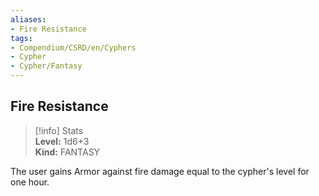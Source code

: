```yaml
---
aliases:
- Fire Resistance
tags:
- Compendium/CSRD/en/Cyphers
- Cypher
- Cypher/Fantasy
---
```


  
## Fire Resistance  
>[!info] Stats  
> **Level:** 1d6+3  
> **Kind:** FANTASY
  
The user gains Armor against fire damage equal to the cypher's level for one hour.